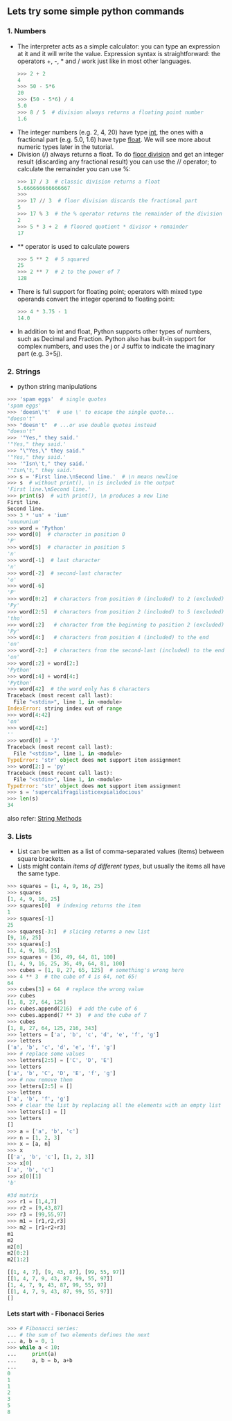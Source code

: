 ## Lets try some simple python commands
### 1. Numbers
- The interpreter acts as a simple calculator: you can type an expression at it and it will write the value. Expression syntax is straightforward: the operators +, -, * and / work just like in most other languages.
  ```python
  >>> 2 + 2
  4
  >>> 50 - 5*6
  20
  >>> (50 - 5*6) / 4
  5.0
  >>> 8 / 5  # division always returns a floating point number
  1.6
  ```
- The integer numbers (e.g. 2, 4, 20) have type [int](https://docs.python.org/3/library/functions.html#int), the ones with a fractional part (e.g. 5.0, 1.6) have type [float](https://docs.python.org/3/library/functions.html#float). We will see more about numeric types later in the tutorial.
- Division (/) always returns a float. To do [floor division](https://docs.python.org/3/glossary.html#term-floor-division) and get an integer result (discarding any fractional result) you can use the // operator; to calculate the remainder you can use %:
  ```python
  >>> 17 / 3  # classic division returns a float
  5.666666666666667
  >>>
  >>> 17 // 3  # floor division discards the fractional part
  5
  >>> 17 % 3  # the % operator returns the remainder of the division
  2
  >>> 5 * 3 + 2  # floored quotient * divisor + remainder
  17
  ```
- ** operator is used to calculate powers
  ```python
  >>> 5 ** 2  # 5 squared
  25
  >>> 2 ** 7  # 2 to the power of 7
  128
  ```
- There is full support for floating point; operators with mixed type operands convert the integer operand to floating point:
  ```python
  >>> 4 * 3.75 - 1
  14.0
  ```
- In addition to int and float, Python supports other types of numbers, such as Decimal and Fraction. Python also has built-in support for complex numbers, and uses the j or J suffix to indicate the imaginary part (e.g. 3+5j).

### 2. Strings
- python string manipulations
```python
>>> 'spam eggs'  # single quotes
'spam eggs'
>>> 'doesn\'t'  # use \' to escape the single quote...
"doesn't"
>>> "doesn't"  # ...or use double quotes instead
"doesn't"
>>> '"Yes," they said.'
'"Yes," they said.'
>>> "\"Yes,\" they said."
'"Yes," they said.'
>>> '"Isn\'t," they said.'
'"Isn\'t," they said.'
>>> s = 'First line.\nSecond line.'  # \n means newline
>>> s  # without print(), \n is included in the output
'First line.\nSecond line.'
>>> print(s)  # with print(), \n produces a new line
First line.
Second line.
>>> 3 * 'un' + 'ium'
'unununium'
>>> word = 'Python'
>>> word[0]  # character in position 0
'P'
>>> word[5]  # character in position 5
'n'
>>> word[-1]  # last character
'n'
>>> word[-2]  # second-last character
'o'
>>> word[-6]
'P'
>>> word[0:2]  # characters from position 0 (included) to 2 (excluded)
'Py'
>>> word[2:5]  # characters from position 2 (included) to 5 (excluded)
'tho'
>>> word[:2]   # character from the beginning to position 2 (excluded)
'Py'
>>> word[4:]   # characters from position 4 (included) to the end
'on'
>>> word[-2:]  # characters from the second-last (included) to the end
'on'
>>> word[:2] + word[2:]
'Python'
>>> word[:4] + word[4:]
'Python'
>>> word[42]  # the word only has 6 characters
Traceback (most recent call last):
  File "<stdin>", line 1, in <module>
IndexError: string index out of range
>>> word[4:42]
'on'
>>> word[42:]
''
>>> word[0] = 'J'
Traceback (most recent call last):
  File "<stdin>", line 1, in <module>
TypeError: 'str' object does not support item assignment
>>> word[2:] = 'py'
Traceback (most recent call last):
  File "<stdin>", line 1, in <module>
TypeError: 'str' object does not support item assignment
>>> s = 'supercalifragilisticexpialidocious'
>>> len(s)
34
```
also refer: [String Methods](https://docs.python.org/3/library/stdtypes.html#string-methods)

### 3. Lists
- List can be written as a list of comma-separated values (items) between square brackets. 
- Lists might contain *items of different types*, but usually the items all have the same type.
```python
>>> squares = [1, 4, 9, 16, 25]
>>> squares
[1, 4, 9, 16, 25]
>>> squares[0]  # indexing returns the item
1
>>> squares[-1]
25
>>> squares[-3:]  # slicing returns a new list
[9, 16, 25]
>>> squares[:]
[1, 4, 9, 16, 25]
>>> squares + [36, 49, 64, 81, 100]
[1, 4, 9, 16, 25, 36, 49, 64, 81, 100]
>>> cubes = [1, 8, 27, 65, 125]  # something's wrong here
>>> 4 ** 3  # the cube of 4 is 64, not 65!
64
>>> cubes[3] = 64  # replace the wrong value
>>> cubes
[1, 8, 27, 64, 125]
>>> cubes.append(216)  # add the cube of 6
>>> cubes.append(7 ** 3)  # and the cube of 7
>>> cubes
[1, 8, 27, 64, 125, 216, 343]
>>> letters = ['a', 'b', 'c', 'd', 'e', 'f', 'g']
>>> letters
['a', 'b', 'c', 'd', 'e', 'f', 'g']
>>> # replace some values
>>> letters[2:5] = ['C', 'D', 'E']
>>> letters
['a', 'b', 'C', 'D', 'E', 'f', 'g']
>>> # now remove them
>>> letters[2:5] = []
>>> letters
['a', 'b', 'f', 'g']
>>> # clear the list by replacing all the elements with an empty list
>>> letters[:] = []
>>> letters
[]
>>> a = ['a', 'b', 'c']
>>> n = [1, 2, 3]
>>> x = [a, n]
>>> x
[['a', 'b', 'c'], [1, 2, 3]]
>>> x[0]
['a', 'b', 'c']
>>> x[0][1]
'b'

#3d matrix
>>> r1 = [1,4,7]
>>> r2 = [9,43,87]
>>> r3 = [99,55,97]
>>> m1 = [r1,r2,r3]
>>> m2 = [r1+r2+r3]
m1
m2
m2[0]
m2[0:2]
m2[1:2]

[[1, 4, 7], [9, 43, 87], [99, 55, 97]]
[[1, 4, 7, 9, 43, 87, 99, 55, 97]]
[1, 4, 7, 9, 43, 87, 99, 55, 97]
[[1, 4, 7, 9, 43, 87, 99, 55, 97]]
[]
```

#### Lets start with - Fibonacci Series
```python
>>> # Fibonacci series:
... # the sum of two elements defines the next
... a, b = 0, 1
>>> while a < 10:
...     print(a)
...     a, b = b, a+b
...
0
1
1
2
3
5
8
```






